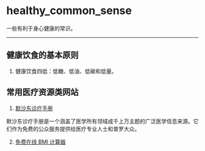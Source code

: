 # healthy_common_sense
一些有利于身心健康的常识。

----

## 健康饮食的基本原则

1. 健康饮食四低：低糖、低油、低碳和低量。

## 常用医疗资源类网站

1. [默沙东诊疗手册](https://www.msdmanuals.cn/)

默沙东诊疗手册是一个涵盖了医学所有领域成千上万主题的广泛医学信息来源。它们作为免费的公众服务提供给医疗专业人士和普罗大众。

2. [免费在线 BMI 计算器](https://cn.onlinebmicalculator.com/)
